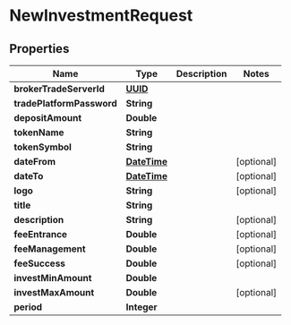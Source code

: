 
# NewInvestmentRequest

## Properties
Name | Type | Description | Notes
------------ | ------------- | ------------- | -------------
**brokerTradeServerId** | [**UUID**](UUID.md) |  | 
**tradePlatformPassword** | **String** |  | 
**depositAmount** | **Double** |  | 
**tokenName** | **String** |  | 
**tokenSymbol** | **String** |  | 
**dateFrom** | [**DateTime**](DateTime.md) |  |  [optional]
**dateTo** | [**DateTime**](DateTime.md) |  |  [optional]
**logo** | **String** |  |  [optional]
**title** | **String** |  | 
**description** | **String** |  |  [optional]
**feeEntrance** | **Double** |  |  [optional]
**feeManagement** | **Double** |  |  [optional]
**feeSuccess** | **Double** |  |  [optional]
**investMinAmount** | **Double** |  | 
**investMaxAmount** | **Double** |  |  [optional]
**period** | **Integer** |  | 



